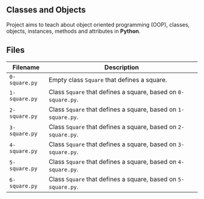 ## Classes and Objects
Project aims to teach about object oriented programming (OOP), classes, objects, instances, methods and attributes in **Python**.

## Files
| Filename | Description |
| -------- | ----------- |
| `0-square.py` | Empty class `Square` that defines a square. |
| `1-square.py` | Class `Square` that defines a square, based on `0-square.py`.|
| `2-square.py` | Class `Square` that defines a square, based on `1-square.py`.|
| `3-square.py` | Class `Square` that defines a square, based on `2-square.py`.|
| `4-square.py` | Class `Square` that defines a square, based on `3-square.py`.|
| `5-square.py` | Class `Square` that defines a square, based on `4-square.py`.|
| `6-square.py` | Class `Square` that defines a square, based on `5-square.py`.|
